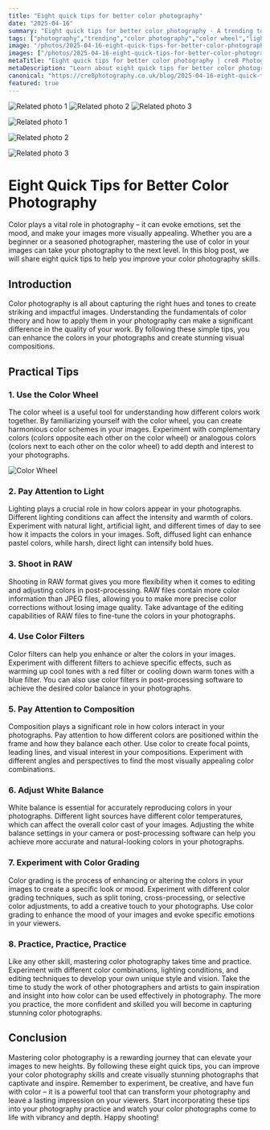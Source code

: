```yaml
---
title: "Eight quick tips for better color photography"
date: "2025-04-16"
summary: "Eight quick tips for better color photography - A trending topic in photography."
tags: ["photography","trending","color photography","color wheel","lighting","RAW format","color filters","composition","white balance","color grading","practice"]
image: "/photos/2025-04-16-eight-quick-tips-for-better-color-photography-1.jpg"
images: ["/photos/2025-04-16-eight-quick-tips-for-better-color-photography-1.jpg","/photos/2025-04-16-eight-quick-tips-for-better-color-photography-2.jpg","/photos/2025-04-16-eight-quick-tips-for-better-color-photography-3.jpg"]
metaTitle: "Eight quick tips for better color photography | cre8 Photography"
metaDescription: "Learn about eight quick tips for better color photography in photography with practical tips and insights."
canonical: "https://cre8photography.co.uk/blog/2025-04-16-eight-quick-tips-for-better-color-photography"
featured: true
---
```


<!-- Gallery as HTML -->

<div class="grid grid-cols-1 sm:grid-cols-2 md:grid-cols-3 gap-4">
  <img src="/photos/2025-04-16-eight-quick-tips-for-better-color-photography-1.jpg" alt="Related photo 1" class="w-full rounded-lg" />
<img src="/photos/2025-04-16-eight-quick-tips-for-better-color-photography-2.jpg" alt="Related photo 2" class="w-full rounded-lg" />
<img src="/photos/2025-04-16-eight-quick-tips-for-better-color-photography-3.jpg" alt="Related photo 3" class="w-full rounded-lg" />
</div>


<!-- Gallery as Markdown -->
![Related photo 1](/photos/2025-04-16-eight-quick-tips-for-better-color-photography-1.jpg)


![Related photo 2](/photos/2025-04-16-eight-quick-tips-for-better-color-photography-2.jpg)


![Related photo 3](/photos/2025-04-16-eight-quick-tips-for-better-color-photography-3.jpg)



# Eight Quick Tips for Better Color Photography

Color plays a vital role in photography – it can evoke emotions, set the mood, and make your images more visually appealing. Whether you are a beginner or a seasoned photographer, mastering the use of color in your images can take your photography to the next level. In this blog post, we will share eight quick tips to help you improve your color photography skills.

## Introduction

Color photography is all about capturing the right hues and tones to create striking and impactful images. Understanding the fundamentals of color theory and how to apply them in your photography can make a significant difference in the quality of your work. By following these simple tips, you can enhance the colors in your photographs and create stunning visual compositions.

## Practical Tips

### 1. Use the Color Wheel

The color wheel is a useful tool for understanding how different colors work together. By familiarizing yourself with the color wheel, you can create harmonious color schemes in your images. Experiment with complementary colors (colors opposite each other on the color wheel) or analogous colors (colors next to each other on the color wheel) to add depth and interest to your photographs.

![Color Wheel](/path/to/color_wheel.jpg)

### 2. Pay Attention to Light

Lighting plays a crucial role in how colors appear in your photographs. Different lighting conditions can affect the intensity and warmth of colors. Experiment with natural light, artificial light, and different times of day to see how it impacts the colors in your images. Soft, diffused light can enhance pastel colors, while harsh, direct light can intensify bold hues.

### 3. Shoot in RAW

Shooting in RAW format gives you more flexibility when it comes to editing and adjusting colors in post-processing. RAW files contain more color information than JPEG files, allowing you to make more precise color corrections without losing image quality. Take advantage of the editing capabilities of RAW files to fine-tune the colors in your photographs.

### 4. Use Color Filters

Color filters can help you enhance or alter the colors in your images. Experiment with different filters to achieve specific effects, such as warming up cool tones with a red filter or cooling down warm tones with a blue filter. You can also use color filters in post-processing software to achieve the desired color balance in your photographs.

### 5. Pay Attention to Composition

Composition plays a significant role in how colors interact in your photographs. Pay attention to how different colors are positioned within the frame and how they balance each other. Use color to create focal points, leading lines, and visual interest in your compositions. Experiment with different angles and perspectives to find the most visually appealing color combinations.

### 6. Adjust White Balance

White balance is essential for accurately reproducing colors in your photographs. Different light sources have different color temperatures, which can affect the overall color cast of your images. Adjusting the white balance settings in your camera or post-processing software can help you achieve more accurate and natural-looking colors in your photographs.

### 7. Experiment with Color Grading

Color grading is the process of enhancing or altering the colors in your images to create a specific look or mood. Experiment with different color grading techniques, such as split toning, cross-processing, or selective color adjustments, to add a creative touch to your photographs. Use color grading to enhance the mood of your images and evoke specific emotions in your viewers.

### 8. Practice, Practice, Practice

Like any other skill, mastering color photography takes time and practice. Experiment with different color combinations, lighting conditions, and editing techniques to develop your own unique style and vision. Take the time to study the work of other photographers and artists to gain inspiration and insight into how color can be used effectively in photography. The more you practice, the more confident and skilled you will become in capturing stunning color photographs.

## Conclusion

Mastering color photography is a rewarding journey that can elevate your images to new heights. By following these eight quick tips, you can improve your color photography skills and create visually stunning photographs that captivate and inspire. Remember to experiment, be creative, and have fun with color – it is a powerful tool that can transform your photography and leave a lasting impression on your viewers. Start incorporating these tips into your photography practice and watch your color photographs come to life with vibrancy and depth. Happy shooting!

